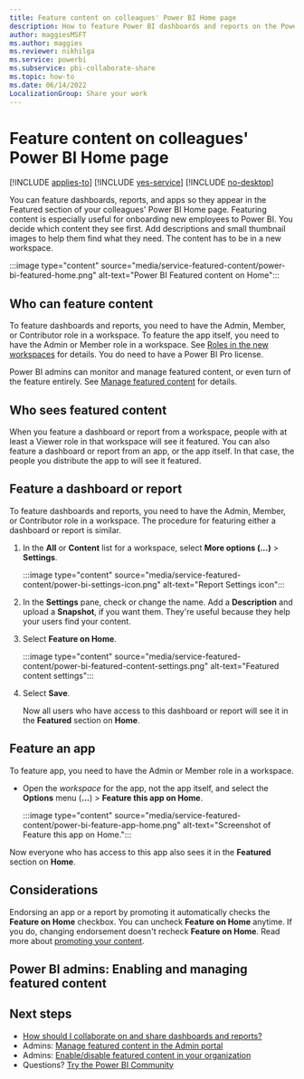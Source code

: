 ```yaml
---
title: Feature content on colleagues' Power BI Home page
description: How to feature Power BI dashboards and reports on the Power BI Home page for colleagues in your organization.
author: maggiesMSFT
ms.author: maggies
ms.reviewer: nikhilga
ms.service: powerbi
ms.subservice: pbi-collaborate-share
ms.topic: how-to
ms.date: 06/14/2022
LocalizationGroup: Share your work
---
```

# Feature content on colleagues' Power BI Home page

[!INCLUDE [applies-to](../includes/applies-to.md)] [!INCLUDE [yes-service](../includes/yes-service.md)] [!INCLUDE [no-desktop](../includes/no-desktop.md)]

You can feature dashboards, reports, and apps so they appear in the Featured section of your colleagues' Power BI Home page. Featuring content is especially useful for onboarding new employees to Power BI. You decide which content they see first. Add descriptions and small thumbnail images to help them find what they need. The content has to be in a new workspace.

:::image type="content" source="media/service-featured-content/power-bi-featured-home.png" alt-text="Power BI Featured content on Home":::

## Who can feature content

To feature dashboards and reports, you need to have the Admin, Member, or Contributor role in a workspace. To feature the app itself, you need to have the Admin or Member role in a workspace. See [Roles in the new workspaces](service-roles-new-workspaces.md) for details. You do need to have a Power BI Pro license. 

Power BI admins can monitor and manage featured content, or even turn of the feature entirely. See [Manage featured content](../admin/service-admin-portal-featured-content.md) for details.

## Who sees featured content

When you feature a dashboard or report from a workspace, people with at least a Viewer role in that workspace will see it featured. You can also feature a dashboard or report from an app, or the app itself. In that case, the people you distribute the app to will see it featured.

## Feature a dashboard or report

To feature dashboards and reports, you need to have the Admin, Member, or Contributor role in a workspace. The procedure for featuring either a dashboard or report is similar.

1. In the **All** or **Content** list for a workspace, select **More options (...)** > **Settings**.

    :::image type="content" source="media/service-featured-content/power-bi-settings-icon.png" alt-text="Report Settings icon":::

2. In the **Settings** pane, check or change the name. Add a **Description** and upload a **Snapshot**, if you want them. They're useful because they help your users find your content.

3. Select **Feature on Home**.

    :::image type="content" source="media/service-featured-content/power-bi-featured-content-settings.png" alt-text="Featured content settings":::

4. Select **Save**.

    Now all users who have access to this dashboard or report will see it in the **Featured** section on **Home**.

## Feature an app

To feature app, you need to have the Admin or Member role in a workspace. 

- Open the *workspace* for the app, not the app itself, and select the **Options** menu (**...**) > **Feature this app on Home**.

    :::image type="content" source="media/service-featured-content/power-bi-feature-app-home.png" alt-text="Screenshot of Feature this app on Home.":::

Now everyone who has access to this app also sees it in the **Featured** section on **Home**.

## Considerations

Endorsing an app or a report by promoting it automatically checks the **Feature on Home** checkbox. You can uncheck **Feature on Home** anytime. If you do, changing endorsement doesn't recheck **Feature on Home**. Read more about [promoting your content](service-endorse-content.md#promote-content).

## Power BI admins: Enabling and managing featured content 

## Next steps

* [How should I collaborate on and share dashboards and reports?](../collaborate-share/service-how-to-collaborate-distribute-dashboards-reports.md)
* Admins: [Manage featured content in the Admin portal](../admin/service-admin-portal-featured-content.md)
* Admins: [Enable/disable featured content in your organization](../admin/service-admin-portal-export-sharing.md#featured-content)
* Questions? [Try the Power BI Community](https://community.powerbi.com/)
